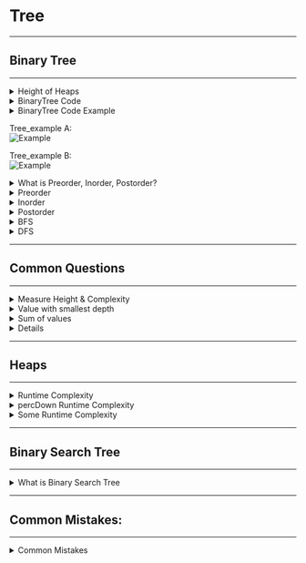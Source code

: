 # Tree
---
## Binary Tree
---
<details>
    <summary>Height of Heaps </summary>

![Example](https://github.com/wilison1992/Algorithm-Practice/blob/master/pictures/Tree_height.png?raw=true)
</details>

<details>
  <summary>BinaryTree Code</summary>

```python
class BinaryTree:
    def __init__(self, key):
        self.key = key
        self.leftChild = None
        self.rightChild = None
    
    def __str__(self):
        return str(self.key)

    def setLeftChild(self, tree):
        assert self.hasLeftChild() is False
        self.leftChild = tree

    def setRightChild(self, tree):
        assert self.hasRightChild() is False
        self.rightChild = tree
        
    def getLeftChild(self):
        assert self.hasLeftChild()
        return self.leftChild
    
    def getRightChild(self):
        assert self.hasRightChild()
        return self.rightChild
    
    def hasLeftChild(self):
        return True if self.leftChild is not None else False
    
    def hasRightChild(self):
        return True if self.rightChild is not None else False

    def preorder(self):
        print(self)
        if self.hasLeftChild():
            self.getLeftChild().preorder()
        if self.hasRightChild():
            self.getRightChild().preorder()
    
    def inorder(self):
        if self.hasLeftChild():   
            self.getLeftChild().inorder()
        print(self)
        if self.hasRightChild():
            self.getRightChild().inorder()
        
    def postorder(self):
        if self.hasLeftChild():
            self.getLeftChild.postorder()
        if self.hasRightChild():
            self.getRightChild().postorder()
        print(self)
```
</details>

<details>
  <summary>BinaryTree Code Example</summary>

![Example](https://github.com/wilison1992/Algorithm-Practice/blob/master/pictures/Tree_exampleA.png?raw=true)  

Create Tree example A:  
When creating a tree, all nodes and leaves should be __Node__

```python
T1 = BinaryTree(7)
T1.setLeftChild(BinaryTree(8))
T1.getLeftChild().setLeftChild(BinaryTree(12))
T1.getLeftChild().getLeftChild().setLeftChild(BinaryTree(5))
T1.getLeftChild().getLeftChild().setRightChild(BinaryTree(10))
T1.setLeftChild().setRightChild(9）

T1.setRightChild(7)
T1.getRightChild().setLeftChild(5)
T1.getRightChild().setRightChild(6)
```
![Example](https://github.com/wilison1992/Algorithm-Practice/blob/master/pictures/Tree_exampleB.png?raw=true)  
Create Tree example B:  

```python
root = BinaryTree(7)
root.setLeftChild(BinaryTree(8))
root.getLeftChild().setLeftChild(BinaryTree(12))
root.getLeftChild().getLeftChild().setLeftChild(BinaryTree(5))
root.getLeftChild().getLeftChild().setRightChild(BinaryTree(10))

root.setRightChild(BinaryTree(7))
root.getRightChild().setLeftChild(BinaryTree(5))
root.getRightChild().getLeftChild().setLeftChild(BinaryTree(5))
root.getRightChild().setRightChild(BinaryTree(6))
root.getRightChild().getRightChild().setLeftChild(BinaryTree(10))
```
</details>

Tree_example A:  
![Example](https://github.com/wilison1992/Algorithm-Practice/blob/master/pictures/Tree_exampleA.png?raw=true)  

Tree_example B:  
![Example](https://github.com/wilison1992/Algorithm-Practice/blob/master/pictures/Tree_exampleB.png?raw=true)  

<details>
    <summary>What is Preorder, Inorder, Postorder? </summary>

Preorder, Inorder, Postorder are three types of __DFS__    
Levelorder is __BFS__  
![Example](https://github.com/wilison1992/Algorithm-Practice/blob/master/pictures/preorder_Inorder_Postorder.png?raw=true) 

![Example](https://github.com/wilison1992/Algorithm-Practice/blob/master/pictures/inorder_example.png?raw=true) 
</details>


<details>
    <summary>Preorder</summary>

root --> count all left --> then right  
Tree_exampleA: [7, 8, 12, 5, 10, 9, 7, 5, 6]  
Tree_exampleB: [7, 8, 12, 5, 10, 7, 5, 5, 6, 10]  
```python
def preorder(tree):
    print(tree)
    if tree.hasLeftChild():
        preorder(tree.getLeftChild())
    if tree.hasRightChild():
        preorder(tree.getRightChild())
```

</details>

<details>
    <summary>Inorder</summary> 

bottom left -->  node --> bottom right  
Tree_exampleA: [5, 12, 10, 9, 8, 7, 5, 7 ,6]   
Tree_exampleB: [5, 12, 10, 8, 7, 5, 5, 7, 10, 6]
```python   
def inorder(tree):
    if tree.hasLeftChild():
        inorder(tree.getLeftChild())
    print(tree)
    if tree.hasRightChild():
        inorder(tree.getRightChild())
```
</details>

<details>
    <summary>Postorder</summary>

bottom left --> bottom right --> node   
Tree_exampleA: [5, 10, 12, 9, 8, 5, 6, 7, 7]   
Tree_exampleB: [5, 10, 12, 8, 5, 5, 10, 5, 6, 7, 7]   
```python
def postorder(tree):
    if tree.hasLeftChild():
        postorder(tree.getLeftChild())
    if tree.hasRightChild():
        postorder(tree.getRightChild())
    print(tree)
```

</details>

<details>
    <summary>BFS</summary>

![BFS](https://github.com/wilison1992/Algorithm-Practice/blob/master/pictures/BFS.png?raw=true)  
  
```python 
### Tree is an object of Binary Trees
from collections import deque
def iterativeBFS(tree):
    queue = deque()
    queue.appendleft(tree)
    while len(queue) != 0:
        node = queue.pop() # pop from right
        print(node)
        if node.hasLeftChild():  ### Left First
            queue.appendleft(node.getLeftChild())
        if node.hasRightChild():
            queue.appendleft(node.getRightChild())
```
</details>

<details>
    <summary>DFS</summary> 

![DFS](https://github.com/wilison1992/Algorithm-Practice/blob/master/pictures/DFS.png?raw=true)    

```python
### Tree is an object of Binary Trees
from collections import deque
def iterativeBFS(tree):
    queue = deque()
    queue.appendleft(tree)
    while len(queue) != 0:
        node = queue.popleft()  # pop from left
        print(node)
        if node.hasRightChild():  ### Right First
            queue.appendleft(node.getRightChild())

        if node.hasLeftChild():
            queue.appendleft(node.getLeftChild())
```
</details>

---
## Common Questions
---

<details>
    <summary>Measure Height & Complexity</summary>

The depth of a node is the number of edges from the tree's root node to the node. Given a value v, write a recursive function that returns the minimum depth of a node for which self.key == v. Return None if the value is not in the tree.  

```python
    def final(tree):
        if not tree.hasLeftChild() and not tree.hasRightChild():
            return 0
        else:
            left, right = 0, 0
            if tree.hasLeftChild():
                left = measureHeight(tree.getLeftChild())
            if tree.hasRightChild():
                right = measureHeight(tree.getRightChild())
            return max(left, right) + 1
```
Time Complexity: O(n)  
Space Compexity: BestCase: O(logn) Balanced   
WorseCase: O(n)  only one node 
</details>

<details>
    <summary>Value with smallest depth</summary>
    
The depth of a node is the number of edges from the tree's root node to the node. Given a value v, write a recursive function that returns the minimum depth of a node for which self.key == v. Return None if the value is not in the tree. 

When facing this problem, BFS is working, DFS not works  
```python
    def measureHeight(tree, value):
        nodelist = list(tree)
        dept = 0
        if tree.key == value:    ### Always Remember to check Root First
            return 0
        while nodelist != []:
            size = len(nodelist)
            for i in range(size):
                node = nodelist.pop(0)  #########Pop the first one 
                if node.hasLeftChild():
                    nodelist.append(getLeftChild())
                if node.hasRightChild():
                    nodelist.append(node.getRightChild()) 
            dept += 1
        return None
```
</details>

<details>
    <summary>Sum of values</summary>

For a given value v, write a function that returns True or False whether the sum of the values of all nodes of the tree is greater or equal than v. We want to traverse the tree and avoid visiting all nodes. Is it easier to write an iterative or recursive traversal? Implement the "easier" way.

```python
    def sum_num(tree, value):
        new_list = []    ## This Format is important
        new_list = append(tree)
        while new_list:
            node = new_list.pop(0)
            tot += tree.key
            if tot >= value:
                return True
            if node.hasLeftChild():
                new_list.append(node.getLeftChild())
            if node.hasRightChild():
                new_list.append(node.getLeftChild())
        return False
```
</details>

<details>
    <summmary>Diameter of a tree</summmary>
The distance d(u, v) between two nodes u and v in a tree is the number of edges in the path from u to v.
The diameter of a tree is the length of the longest path in the tree,i.e. the maximum length d(u, v) of a path between any two nodes u and v.

Write an algorithm that computes the diameter of a binary tree.
Be aware that the root node may or may not belong to the longest path. Give and prove the time complexity of your algorithm. Write the corresponding program in Python.

```python
def lowestCommonAncestor(root, p, q):

    # Stack for tree traversal
    stack = [root]

    # Dictionary for parent pointers
    parent = {root: None}

    # Iterate until we find both the nodes p and q
    while p not in parent or q not in parent:

        node = stack.pop()

        # While traversing the tree, keep saving the parent pointers.
        if node.hasLeftChild():
            parent[node.getLeftChild()] = node
            stack.append(node.getLeftChild())
        if node.hasRightChild():
            parent[node.getRightChild()] = node
            stack.append(node.getRightChild())

    # Ancestors set() for node p.
    ancestors = set()

    # Process all ancestors for node p using parent pointers.
    while p:
        ancestors.add(p)
        p = parent[p]

    # The first ancestor of q which appears in
    # p's ancestor set() is their lowest common ancestor.
    while q not in ancestors:
        q = parent[q]
    return q

# 9 and 10
#lowestCommonAncestor(bTree21, bTree25, bTree29)
#print(lowestCommonAncestor(bTree21, bTree25, bTree29).key)

def findNode(tree,v):
    #depth = 0
    if tree.key is v: 
        return tree
    queue = list()
    queue.append(tree)
    while queue:
        size = len(queue)
        for i in range(size):
            tree = queue.pop(0)
            if tree.key is v:
                return tree
            if tree.hasLeftChild():
                queue.append(tree.getLeftChild())
            if tree.hasRightChild():
                queue.append(tree.getRightChild())
        #depth += 1
    return None
#print(findNode(bTree21,9).key)

def findMinDist(tree,u,v):
    d1 = findValueAtMinimumDepth2(tree,u)
    d2 = findValueAtMinimumDepth2(tree,v)
    print("The distance form root to node1 is :",d1)
    print("The distance form root to node2 is :",d2)
    node1 = findNode(tree,u)
    node2 = findNode(tree,v)
    print("The node1 is :",node1)
    print("The node2 is :",node2)
    commonParent = lowestCommonAncestor(bTree21, node1, node2)
    print("The common parent is :",commonParent.key)
    d3 = findValueAtMinimumDepth2(tree,commonParent.key)
    print("The distance form root to node3 is :",d3)
    print("The distance between ",u," and ",v," is ",d1 + d2 - 2 * d3)
    
```
</details>

---
## Heaps
---
<details>
    <summary>Runtime Complexity</summary>

![Example](https://github.com/wilison1992/Algorithm-Practice/blob/master/pictures/Heap_runtime.png?raw=true)
</details>

<details>
    <summary>percDown Runtime Complexity</summary>

![Example](https://github.com/wilison1992/Algorithm-Practice/blob/master/pictures/percDown_runtime.png?raw=true)
</details>

<details>
    <summary>Some Runtime Complexity</summary>

![Example](https://github.com/wilison1992/Algorithm-Practice/blob/master/pictures/heap_other.png?raw=true)
</details>


---
## Binary Search Tree
---

<details>
    <summary>What is Binary Search Tree </summary>

![Example](https://github.com/wilison1992/Algorithm-Practice/blob/master/pictures/Binary_search_tree.png?raw=true)
</details>


---
## Common Mistakes:
---
<details>
    <summary>Common Mistakes</summary>

```python
#for python tree node:
    if you do new_list = list(tree) is not working
    should be new_list = []; new_list.append(tree) this works and node will store in list or [tree]
```
</details>



